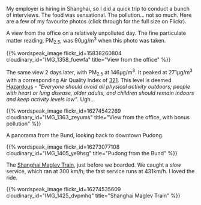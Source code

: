 <!--
.. title: A quick trip to Shanghai
.. slug: a-quick-trip-to-shanghai
.. date: 2015-02-09 08:40:44 UTC+11:00
.. tags: Photography, Travel
.. link:
.. spellcheck_exceptions: μg,Bund,Pudong,Maglev,Flickr,edwin,flickr,href,https,img,jpg,ri,src,srcset,steele,vw,www
.. description:
.. type: text
-->

My employer is hiring in Shanghai, so I did a quick trip to conduct a bunch of interviews. The food was sensational. The pollution... not so much. Here are a few of my favourite photos (click through for the full size on Flickr).

A view from the office on a relatively unpolluted day. The fine particulate matter reading, PM<sub>2.5</sub>, was 90μg/m<sup>3</sup> when this photo was taken.

{{% wordspeak_image flickr_id=15838260804 cloudinary_id="IMG_1358_fuewfa" title="View from the office" %}}

The same view 2 days later, with PM<sub>2.5</sub> at 146μg/m<sup>3</sup>. It peaked at 271μg/m<sup>3</sup> with a corresponding Air Quality Index of [321](https://twitter.com/CGShanghaiAir/status/562977673056886784). This level is deemed [Hazardous](https://china.usembassy-china.org.cn/embassy-consulates/shanghai/air-quality-monitor-stateair/) - _"Everyone should avoid all physical activity outdoors; people with heart or lung disease, older adults, and children should remain indoors and keep activity levels low"_. Ugh...

{{% wordspeak_image flickr_id=16274542269 cloudinary_id="IMG_1363_zeyums" title="View from the office, with bonus pollution" %}}

A panorama from the Bund, looking back to downtown Pudong.

{{% wordspeak_image flickr_id=16273077108 cloudinary_id="IMG_1405_ye9hsg" title="Pudong from the Bund" %}}

The [Shanghai Maglev Train](https://en.wikipedia.org/wiki/Shanghai_Maglev_Train), just before we boarded. We caught a _slow_ service, which ran at 300 km/h; the fast service runs at 431km/h. I loved the ride.

{{% wordspeak_image flickr_id=16274535609 cloudinary_id="IMG_1425_dvpmhq" title="Shanghai Maglev Train" %}}
